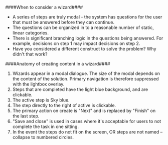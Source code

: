 ﻿####When to consider a wizard####

- A series of steps are truly modal - the system has questions for the user that must be answered before they can continue.
- The questions can be organized in to a reasonable number of static, linear categories.
- There is significant branching logic in the questions being answered. For example, decisions on step 1 may impact decisions on step 2.
- Have you considered a different construct to solve the problem? Why didn't that work?

####Anatomy of creating content in a wizard####

1. Wizards appear in a modal dialogue. The size of the modal depends on the content of the solution. Primary navigation is therefore suppressed with the lightbox overlay.
2. Steps that are completed have the light blue background, and are clickable.
3. The active step is Sky blue.
4. The step directly to the right of active is clickable.
5. The primary action on create is "Next" and is replaced by "Finish" on the last step.
6. "Save and close" is used in cases where it's acceptable for users to not complete the task in one sitting.
7. In the event the steps do not fit on the screen, OR steps are not named – collapse to numbered circles.